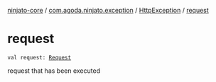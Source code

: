[ninjato-core](../../index.md) / [com.agoda.ninjato.exception](../index.md) / [HttpException](index.md) / [request](./request.md)

# request

`val request: `[`Request`](../../com.agoda.ninjato.http/-request/index.md)

request that has been executed

